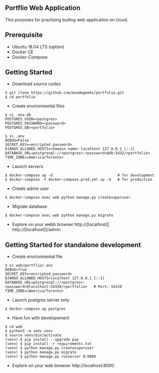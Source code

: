 ## Portflio Web Application
This purposes for practising builing web applicaiton on cloud.

## Prerequisite 
- Ubuntu 18.04 LTS (option)
- Docker CE
- Docker-Compose

## Getting Started
- Download source codes
```
$ git clone https://github.com/mcodegeeks/portfolio.git
$ cd portfolio
```
- Create environmental files
```
$ vi .env.db
POSTGRES_USER=<postgres>
POSTGRES_PASSWORD=<password>
POSTGRES_DB=<portfolio>
```
```
$ vi .env
DEBUG=False
SECRET_KEY=<encripted password>
DJANGO_ALLOWED_HOSTS=<domain name> localhost 127.0.0.1 [::1]
DATABASE_URL=postgresql://<postgres>:<password>@db:5432/<portfolio>
TIME_ZONE=<America/Toronto>
```
- Launch servers
```
$ docker-compose up -d                              # for development
$ docker-compose -f docker-compose.prod.yml up -d   # for production
```
- Create admin user
```
$ docker-compose exec web python manage.py createsuperuser
```
- Migrate database
```
$ docker-compose exec web python manage.py migrate
```
- Explore on your webb browser
  http://[localhost|<domain name>]
  http://[localhost|<domain name>]/admin

## Getting Started for standalone development
- Create environmental file
```
$ vi web/portflio/.env
DEBUG=True
SECRET_KEY=<encripted password>
DJANGO_ALLOWED_HOSTS=localhost 127.0.0.1 [::1]
DATABASE_URL=postgresql://<postgres>:<password>@localhost:54320/<portfolio>   # Port: 54320
TIME_ZONE=<America/Toronto>
```
- Launch postgres server only
```
$ docker-compose up postgres
```
- Have fun with developement
```
$ cd web
$ python3 -m venv venv
$ source venv/bin/activate
(venv) $ pip install --upgrade pip
(venv) $ pip install -r requirements.txt
(venv) $ python manage.py createsuperuser
(venv) $ python manage.py migrate
(venv) $ python manage.py runserver 0:8000
```
- Explore on your web browser
  http://localhost:8000
